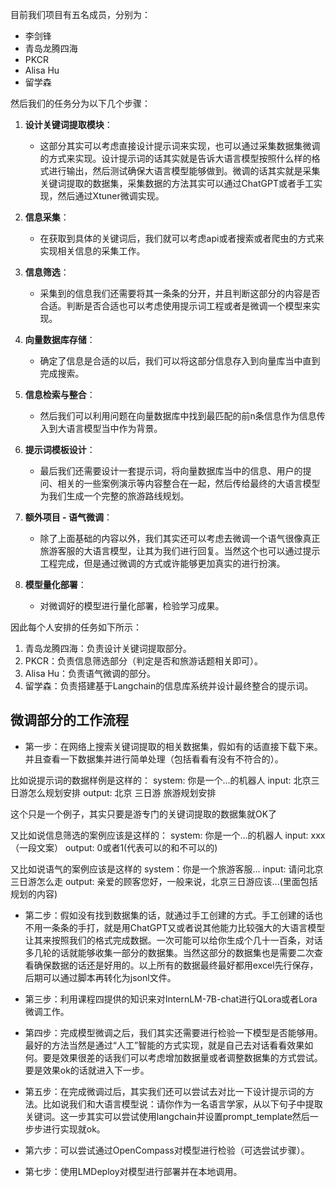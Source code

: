 目前我们项目有五名成员，分别为：
- 李剑锋
- 青岛龙腾四海
- PKCR
- Alisa Hu
- 留学森

然后我们的任务分为以下几个步骤：
1. **设计关键词提取模块**：
   - 这部分其实可以考虑直接设计提示词来实现，也可以通过采集数据集微调的方式来实现。设计提示词的话其实就是告诉大语言模型按照什么样的格式进行输出，然后测试确保大语言模型能够做到。微调的话其实就是采集关键词提取的数据集，采集数据的方法其实可以通过ChatGPT或者手工实现，然后通过Xtuner微调实现。

2. **信息采集**：
   - 在获取到具体的关键词后，我们就可以考虑api或者搜索或者爬虫的方式来实现相关信息的采集工作。

3. **信息筛选**：
   - 采集到的信息我们还需要将其一条条的分开，并且判断这部分的内容是否合适。判断是否合适也可以考虑使用提示词工程或者是微调一个模型来实现。

4. **向量数据库存储**：
   - 确定了信息是合适的以后，我们可以将这部分信息存入到向量库当中直到完成搜索。

5. **信息检索与整合**：
   - 然后我们可以利用问题在向量数据库中找到最匹配的前n条信息作为信息传入到大语言模型当中作为背景。

6. **提示词模板设计**：
   - 最后我们还需要设计一套提示词，将向量数据库当中的信息、用户的提问、相关的一些案例演示等内容整合在一起，然后传给最终的大语言模型为我们生成一个完整的旅游路线规划。
  
7. **额外项目 - 语气微调**：
   - 除了上面基础的内容以外，我们其实还可以考虑去微调一个语气很像真正旅游客服的大语言模型，让其为我们进行回复。当然这个也可以通过提示工程完成，但是通过微调的方式或许能够更加真实的进行扮演。

8. **模型量化部署**：
   - 对微调好的模型进行量化部署，检验学习成果。

因此每个人安排的任务如下所示：
1. 青岛龙腾四海：负责设计关键词提取部分。
2. PKCR：负责信息筛选部分（判定是否和旅游话题相关即可）。
3. Alisa Hu：负责语气微调的部分。
4. 留学森：负责搭建基于Langchain的信息库系统并设计最终整合的提示词。


## 微调部分的工作流程
- 第一步：在网络上搜索关键词提取的相关数据集，假如有的话直接下载下来。并且查看一下数据集并进行简单处理（包括看看有没有不符合的）。

比如说提示词的数据样例是这样的：
system: 你是一个...的机器人
input: 北京三日游怎么规划安排
output: 北京 三日游 旅游规划安排

这个只是一个例子，其实只要是游专门的关键词提取的数据集就OK了

又比如说信息筛选的案例应该是这样的：
system: 你是一个...的机器人
input: xxx（一段文案）
output: 0或者1(代表可以的和不可以的)

又比如说语气的案例应该是这样的
system：你是一个旅游客服...
input: 请问北京三日游怎么走
output: 亲爱的顾客您好，一般来说，北京三日游应该...(里面包括规划的内容)

- 第二步：假如没有找到数据集的话，就通过手工创建的方式。手工创建的话也不用一条条的手打，就是用ChatGPT又或者说其他能力比较强大的大语言模型让其来按照我们的格式完成数据。一次可能可以给你生成个几十一百条，对话多几轮的话就能够收集一部分的数据集。当然这部分的数据集也是需要二次查看确保数据的话还是好用的。以上所有的数据最终最好都用excel先行保存，后期可以通过脚本再转化为jsonl文件。

- 第三步：利用课程四提供的知识来对InternLM-7B-chat进行QLora或者Lora微调工作。

- 第四步：完成模型微调之后，我们其实还需要进行检验一下模型是否能够用。最好的方法当然是通过“人工”智能的方式实现，就是自己去对话看看效果如何。要是效果很差的话我们可以考虑增加数据量或者调整数据集的方式尝试。要是效果ok的话就进入下一步。

- 第五步：在完成微调过后，其实我们还可以尝试去对比一下设计提示词的方法。比如说我们和大语言模型说：请你作为一名语言学家，从以下句子中提取关键词。这一步其实可以尝试使用langchain并设置prompt_template然后一步步进行实现就ok。

- 第六步：可以尝试通过OpenCompass对模型进行检验（可选尝试步骤）。

- 第七步：使用LMDeploy对模型进行部署并在本地调用。


